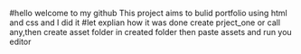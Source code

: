 #hello welcome to my github 
This project aims to bulid portfolio 
using html and css and I did it
#let explian how it was done 
create prject_one or call any,then create 
asset folder in created folder then paste assets and run you editor
